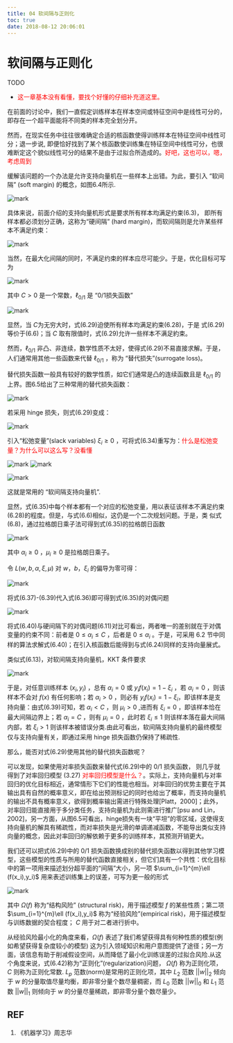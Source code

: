 ```yaml
---
title: 04 软间隔与正则化
toc: true
date: 2018-08-12 20:06:01
---
```

# 软间隔与正则化

TODO

- <span style="color:red;">这一章基本没有看懂，要找个好懂的仔细补充道这里。</span>


在前面的讨论中，我们一直假定训练样本在样本空间或特征空间中是线性可分的，即存在一个超平面能将不同类的样本完全划分开。

然而，在现实任务中往往很难确定合适的核函数使得训练样本在特征空间中线性可分；退一步说, 即便恰好找到了某个核函数使训练集在特征空间中线性可分，也很难断定这个貌似线性可分的结果不是由于过拟合所造成的。<span style="color:red;">好吧，这也可以，嗯，考虑周到</span>

缓解该问题的一个办法是允许支持向量机在一些样本上出错。为此，要引入 “软间隔” (soft margin) 的概念，如图6.4所示.

![mark](http://pacdb2bfr.bkt.clouddn.com/blog/image/180627/0EDHkdih8m.png?imageslim)


具体来说，前面介绍的支持向量机形式是要求所有样本均满足约束(6.3)， 即所有样本都必须划分正确，这称为“硬间隔” (hard margin)，而软间隔则是允许某些样本不满足约束：

![mark](http://pacdb2bfr.bkt.clouddn.com/blog/image/180627/ca4CDklH1d.png?imageslim)


当然，在最大化间隔的同时，不满足约束的样本应尽可能少。于是，优化目标可写为

![mark](http://pacdb2bfr.bkt.clouddn.com/blog/image/180627/922AH89AH0.png?imageslim)

其中 $C>0$ 是一个常数，$\ell_{0/1}$ 是 “0/1损失函数”

![mark](http://pacdb2bfr.bkt.clouddn.com/blog/image/180627/l7Ai2cKHCF.png?imageslim)


显然，当 $C$为无穷大时，式(6.29)迫使所有样本均满足約束(6.28)，于是 式(6.29)等价于(6.6)；当 $C$ 取有限值时，式(6.29)允许一些样本不满足約束。

然而，$\ell_{0/1}$ 非凸、非连续，数学性质不太好，使得式(6.29)不易直接求解。于是，人们通常用其他一些函数来代替 $\ell_{0/1}$ ，称为 “替代损失”(surrogate loss)。

替代损失函数一般具有较好的数学性质，如它们通常是凸的连续函数且是 $\ell_{0/1}$  的上界。图6.5给出了三种常用的替代损失函数：

![mark](http://pacdb2bfr.bkt.clouddn.com/blog/image/180627/kJFBF7diF4.png?imageslim)

若采用 hinge 损失，则式(6.29)变成：

![mark](http://pacdb2bfr.bkt.clouddn.com/blog/image/180627/9I54iDAaE1.png?imageslim)

引入“松弛变量”(slack variables) $\xi_i\geqslant 0$ ，可将式(6.34)重写为：<span style="color:red;">什么是松弛变量？为什么可以这么写？没看懂</span>

![mark](http://pacdb2bfr.bkt.clouddn.com/blog/image/180627/Ac0bkKK16f.png?imageslim)
![mark](http://pacdb2bfr.bkt.clouddn.com/blog/image/180627/9kakjlELj1.png?imageslim)

![mark](http://pacdb2bfr.bkt.clouddn.com/blog/image/180627/88iE6e3l66.png?imageslim)

这就是常用的 “软间隔支持向量机”.

显然，式(6.35)中每个样本都有一个对应的松弛变量，用以表征该样本不满足约束(6.28)的程度。但是，与式(6.6)相似，这仍是一个二次规划问题。于是，类 似式(6.8)，通过拉格朗日乘子法可得到式(6.35)的拉格朗日函数

![mark](http://pacdb2bfr.bkt.clouddn.com/blog/image/180627/gh9fBc7E8h.png?imageslim)

其中 $\alpha_i\geqslant 0$ ，$\mu_i\geqslant 0$ 是拉格朗日乘子。

令 $L(w, b, \alpha,\xi,\mu)$ 对 $w$，$b$，$\xi_i$ 的偏导为零可得：

![mark](http://pacdb2bfr.bkt.clouddn.com/blog/image/180627/ClKF898Lig.png?imageslim)

将式(6.37)-(6.39)代入式(6.36)即可得到式(6.35)的对偶问题

![mark](http://pacdb2bfr.bkt.clouddn.com/blog/image/180627/G6hbFlibkh.png?imageslim)

将式(6.40)与硬间隔下的对偶问题(6.11)对比可看出，两者唯一的差别就在于对偶变量的约束不同：前者是 $0\leqslant \alpha_i\leqslant C$ ，后者是 $0\leqslant \alpha_i$ 。于是，可采用 6.2 节中同样的算法求解式(6.40)；在引入核函数后能得到与式(6.24)同样的支持向量展式。

类似式(6.13)，对软间隔支持向量机，KKT 条件要求

![mark](http://pacdb2bfr.bkt.clouddn.com/blog/image/180627/hh1HIDbIfJ.png?imageslim)

于是，对任意训练样本 $(x_i,y_i)$ ，总有 $\alpha_i=0$ 或 $y_if(x_i)=1-\xi_i$ ，若 $\alpha_i=0$ ，则该样本不会对 $f(x)$ 有任何影响；若 $\alpha_i>0$ ，则必有 $y_if(x_i)=1-\xi_i$，即该样本是支持向量：由式(6.39)可知，若 $\alpha_i<C$ ，则 $\mu_i>0$ ,进而有 $\xi_i=0$ ，即该样本恰在最大间隔边界上；若 $\alpha_i=C$ ，则有 $\mu_i = 0$ ，此时若 $\xi_i\leq 1$ 则该样本落在最大间隔内部，若 $\xi_i>1$ 则该样本被错误分类.由此可看出，软间隔支持向量机的最终模型仅与支持向量有关，即通过采用 hinge 损失函数仍保持了稀疏性.

那么，能否对式(6.29)使用其他的替代损失函数呢？

可以发现，如果使用对率损失函数来替代式(6.29)中的 $0/1$ 损失函数， 则几乎就得到了对率回归模型 (3.27) <span style="color:red;">对率回归模型是什么？</span>。实际上，支持向量机与对率回归的优化目标相近，通常情形下它们的性能也相当。对率回归的优势主要在于其输出具有自然的概率意义，即在给出预测标记的同时也给出了概率，而支持向量机的输出不具有概率意义，欲得到概率输出需进行特殊处理[Platt，2000]；此外，对率回归能直接用于多分类任务，支持向量机为此则需进行推广[psu and Lin， 2002]，另一方面，从图6.5可看出，hinge损失有一块“平坦”的零区域，这使得支持向量机的解具有稀疏性，而对率损失是光滑的单调递减函数，不能导出类似支持向量的概念，因此对率回归的解依赖于更多的训练样本，其预测开销更大。

我们还可以把式(6.29)中的 $0/1$ 损失函数换成别的替代损失函数以得到其他学习模型，这些模型的性质与所用的替代函数直接相关，但它们具有一个共性：优化目标中的第一项用来描述划分超平面的“间隔”大小，另一项 $\sum_{i=1}^{m}\ell (f(x_i),y_i)$ 用来表述训练集上的误差，可写为更一般的形式

![mark](http://pacdb2bfr.bkt.clouddn.com/blog/image/180627/CiA0c7i184.png?imageslim)


其中 $\Omega(f)$ 称为“结构风险” (structural risk)，用于描述模型 $f$ 的某些性质；第二项 $\sum_{i=1}^{m}\ell (f(x_i),y_i)$ 称为“经验风险”(empirical risk)，用于描述模型与训练数据的契合程度； $C$ 用于对二者进行折中。

从经验风险最小化的角度来看，$\Omega(f)$ 表述了我们希望获得具有何种性质的模型(例如希望获得复杂度较小的模型) 这为引入领域知识和用户意图提供了途径；另一方面，该信息有助于削减假设空间，从而降低了最小化训练误差的过拟合风险.从这个角度来说，式(6.42)称为“正则化”(regularization)问题， $\Omega(f)$ 称为正则化项，$C$ 则称为正则化常数. $L_p$ 范数(norm)是常用的正则化项，其中 $L_2$ 范数 $||w||_2$ 倾向于 $w$ 的分量取值尽量均衡，即非零分量个数尽量稠密，而 $L_0$ 范数 $||w||_0$ 和 $L_1$ 范数 $||w||_1$ 则倾向于 $w$ 的分量尽量稀疏，即非零分量个数尽量少。




## REF

1. 《机器学习》周志华

